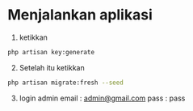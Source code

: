 # Menjalankan aplikasi

1. ketikkan

```bash
php artisan key:generate
```

2. Setelah itu ketikkan

```bash
php artisan migrate:fresh --seed
```

3. login admin
   email : admin@gmail.com
   pass : pass
